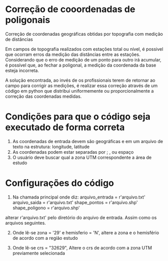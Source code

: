 # Correção de cooordenadas de poligonais
Correção de coordenadas geográficas obtidas por topografia com medição de distâncias

Em campos de topografia realizados com estações total ou nível, é possivel que ocorram erros da medição das distâncias entre as estações. Considerando que o erro de medição de um ponto para outro irá acumular, é possível que, ao fechar a poligonal, a medição da coordenada da base esteja incorreta.

A solução encontrada, ao invés de os profissionais terem de retornar ao campo para corrigir as medições, é realizar essa correção através de um código em python que distribui uniformemente ou proporcionalmente a correção das coordenadas medidas.

# Condições para que o código seja executado de forma correta
1. As coordenadas de entrada devem são geográficas e em um arquivo de texto na estrutura: longitude, latitude
2. As coordenadas podem estar separadas por ; , ou espaço
3. O usuário deve buscar qual a zona UTM correspondente a área de estudo

# Configurações do código
1. Na chamada principal onde diz:
arquivo_entrada = r'arquivo.txt'
arquivo_saida = r'arquivo.txt'
shape_pontos = r'arquivo.shp'
shape_poligono = r'arquivo.shp'

alterar r'arquivo.txt' pelo diretório do arquivo de entrada. Assim como os arquivos seguintes.

2. Onde lê-se zona = '29' e hemisferio = 'N', altere a zona e o hemisfério de acordo com a região estudo
    
3. Onde lê-se crs = "32629", Altere o crs de acordo com a zona UTM previamente selecionada
